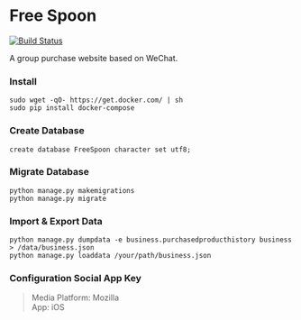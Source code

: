 # Free Spoon  

[![Build Status](https://travis-ci.org/codemeow5/FreeSpoon.svg?branch=dev)](https://travis-ci.org/codemeow5/FreeSpoon)

A group purchase website based on WeChat.

### Install

	sudo wget -qO- https://get.docker.com/ | sh  
	sudo pip install docker-compose  

### Create Database

	create database FreeSpoon character set utf8;

### Migrate Database

	python manage.py makemigrations  
	python manage.py migrate

### Import & Export Data  

	python manage.py dumpdata -e business.purchasedproducthistory business > /data/business.json  
	python manage.py loaddata /your/path/business.json  

### Configuration Social App Key

> Media Platform: Mozilla  
> App: iOS  

